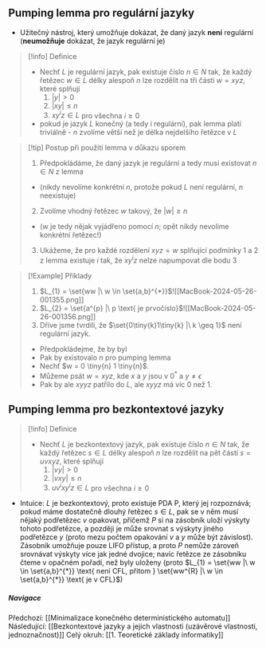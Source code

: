 
## Pumping lemma pro regulární jazyky
- Užitečný nástroj, který umožňuje dokázat, že daný jazyk **není** regulární (**neumožňuje** dokázat, že jazyk regulární je)
>[!info] Definice
>- Nechť $L$ je regulární jazyk, pak existuje číslo $n \in N$ tak, že každý řetězec $w \in L$ délky alespoň $n$ lze rozdělit na tři části $w = xyz$, které splňují
>	1. $|y| > 0$
>	2. $|xy| \leq n$
>	3. $xy^{i}z \in L$ pro všechna $i \geq 0$ 
>- pokud je jazyk $L$ konečný (a tedy i regulární), pak lemma platí triviálně - $n$ zvolíme větší než je délka nejdelšího řetězce v $L$

>[!tip] Postup při použití lemma v důkazu sporem
>1. Předpokládáme, že daný jazyk je regulární a tedy musí existovat $n \in N$ z lemma
>	- (nikdy nevolíme konkrétní $n$, protože pokud $L$ není regulární, $n$ neexistuje)
>2. Zvolíme vhodný řetězec $w$ takový, že $|w| \geq n$
>	- ($w$ je tedy nějak vyjádřeno pomocí $n$; opět nikdy nevolíme konkrétní řetězec!)
>3. Ukážeme, že pro každé rozdělení $xyz = w$ splňující podmínky $1$ a $2$ z lemma existuje $i$ tak, že $xy^{i}z$ nelze napumpovat dle bodu $3$

>[!Example] Příklady
>1. $L_{1} = \set{ww |\ w \in \set{a,b}^{*}}$![[MacBook-2024-05-26-001355.png]]
>2. $L_{2} = \set{a^{p} |\ p \text{ je prvočíslo}$![[MacBook-2024-05-26-001356.png]]
>3. Dříve jsme tvrdili, že $\set{0\tiny{k}1\tiny{k} |\ k \geq 1}$ není regulární jazyk.
>	- Předpokládejme, že by byl
>	- Pak by existovalo $n$ pro pumping lemma
>	- Nechť $w = 0 \tiny{n} 1 \tiny{n}$.
>	- Můžeme psát $w = xyz$, kde $x$ a $y$ jsou v $0^{*}$ a $y \neq \epsilon$
>	- Pak by ale $xyyz$ patřilo do $L$, ale $xyyz$ má víc $0$ než $1$.

## Pumping lemma pro bezkontextové jazyky
>[!info] Definice
>- Nechť $L$ je bezkontextový jazyk, pak existuje číslo $n \in N$ tak, že každý řetězec $s \in L$ délky alespoň $n$ lze rozdělit na pět částí $s = uvxyz$, které splňují
>	1. $|vy| > 0$
>	2. $|vxy| \leq n$
>	3. $uv^{i}xy^{i}z \in L$ pro všechna $i \geq 0$
-  Intuice: $L$ je bezkontextový, proto existuje PDA P, který jej rozpoznává; pokud máme dostatečně dlouhý řetězec $s \in L$, pak se v něm musí nějaký podřetězec $v$ opakovat, přičemž $P$ si na zásobník uloží výskyty tohoto podřetězce, a později je může srovnat s výskyty jiného podřetězce $y$ (proto mezu počtem opakování $v$ a $y$ může být závislost). Zásobník umožňuje pouze LIFO přístup, a proto $P$ nemůže zároveň srovnávat výskyty více jak jedné dvojice; navíc řetězce ze zásobníku čteme v opačném pořadí, než byly uloženy (proto $L_{1} = \set{ww |\ w \in \set{a,b}^{*}} \text{ není CFL, přitom } \set{ww^{R} |\ w \in \set{a,b}^{*}} \text{ je v CFL}$)

##### Navigace
Předchozí:  [[Minimalizace konečného deterministického automatu]]
Následující: [[Bezkontextové jazyky a jejich vlastnosti (uzávěrové vlastnosti, jednoznačnost)]]
Celý okruh: [[1. Teoretické základy informatiky]]